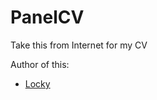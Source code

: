 # PanelCV

Take this from Internet for my CV


Author of this:

- [Locky](https://github.com/junlulocky)
